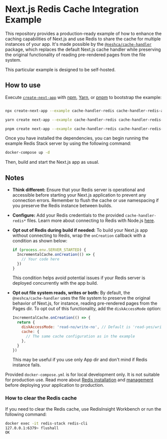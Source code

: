 # Next.js Redis Cache Integration Example

This repository provides a production-ready example of how to enhance the caching capabilities of Next.js and use Redis to share the cache for multiple instances of your app. It's made possible by the [`@neshca/cache-handler`](https://github.com/caching-tools/next-shared-cache/tree/canary/packages/cache-handler) package, which replaces the default Next.js cache handler while preserving the original functionality of reading pre-rendered pages from the file system.

This particular example is designed to be self-hosted.

## How to use

Execute [`create-next-app`](https://github.com/vercel/next.js/tree/canary/packages/create-next-app) with [npm](https://docs.npmjs.com/cli/init), [Yarn](https://yarnpkg.com/lang/en/docs/cli/create/), or [pnpm](https://pnpm.io) to bootstrap the example:

```bash

npx create-next-app --example cache-handler-redis cache-handler-redis-app
```

```bash
yarn create next-app --example cache-handler-redis cache-handler-redis-app
```

```bash
pnpm create next-app --example cache-handler-redis cache-handler-redis-app
```

Once you have installed the dependencies, you can begin running the example Redis Stack server by using the following command:

```bash
docker-compose up -d
```

Then, build and start the Next.js app as usual.

## Notes

- **Think different:** Ensure that your Redis server is operational and accessible before starting your Next.js application to prevent any connection errors. Remember to flush the cache or use namespacing if you preserve the Redis instance between builds.

- **Configure:** Add your Redis credentials to the provided `cache-handler-redis*` files. Learn more about connecting to Redis with Node.js [here](https://redis.io/docs/connect/clients/nodejs/).

- **Opt out of Redis during build if needed:**
  To build your Next.js app without connecting to Redis, wrap the `onCreation` callback with a condition as shown below:

  ```js
  if (process.env.SERVER_STARTED) {
    IncrementalCache.onCreation(() => {
      // Your code here
    })
  }
  ```

  This condition helps avoid potential issues if your Redis server is deployed concurrently with the app build.

- **Opt out file system reads, writes or both:**
  By default, the `@neshca/cache-handler` uses the file system to preserve the original behavior of Next.js, for instance, reading pre-rendered pages from the Pages dir. To opt out of this functionality, add the `diskAccessMode` option:

  ```js
  IncrementalCache.onCreation(() => {
    return {
      diskAccessMode: 'read-no/write-no', // Default is 'read-yes/write-yes'
      cache: {
        // The same cache configuration as in the example
      },
    }
  })
  ```

  This may be useful if you use only App dir and don't mind if Redis instance fails.

Provided `docker-compose.yml` is for local development only. It is not suitable for production use. Read more about [Redis installation](https://redis.io/docs/install/) and [management](https://redis.io/docs/management/) before deploying your application to production.

### How to clear the Redis cache

If you need to clear the Redis cache, use RedisInsight Workbench or run the following command:

```bash
docker exec -it redis-stack redis-cli
127.0.0.1:6379> flushall
OK
```
